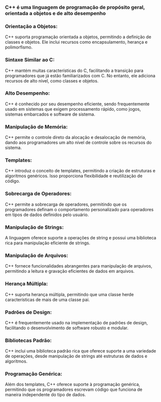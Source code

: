### C++ é uma linguagem de programação de propósito geral, orientada a objetos e de alto desempenho

### Orientação a Objetos:
C++ suporta programação orientada a objetos, permitindo a definição de classes e objetos. Ele inclui recursos como encapsulamento, herança e polimorfismo.

### Sintaxe Similar ao C:
C++ mantém muitas características do C, facilitando a transição para programadores que já estão familiarizados com C. No entanto, ele adiciona recursos de alto nível, como classes e objetos.

### Alto Desempenho:
C++ é conhecido por seu desempenho eficiente, sendo frequentemente usado em sistemas que exigem processamento rápido, como jogos, sistemas embarcados e software de sistema.

### Manipulação de Memória:
C++ permite o controle direto da alocação e desalocação de memória, dando aos programadores um alto nível de controle sobre os recursos do sistema.

### Templates:
C++ introduz o conceito de templates, permitindo a criação de estruturas e algoritmos genéricos. Isso proporciona flexibilidade e reutilização de código.

### Sobrecarga de Operadores:
C++ permite a sobrecarga de operadores, permitindo que os programadores definam o comportamento personalizado para operadores em tipos de dados definidos pelo usuário.

### Manipulação de Strings:
A linguagem oferece suporte a operações de string e possui uma biblioteca rica para manipulação eficiente de strings.

### Manipulação de Arquivos:
C++ fornece funcionalidades abrangentes para manipulação de arquivos, permitindo a leitura e gravação eficientes de dados em arquivos.

### Herança Múltipla:
C++ suporta herança múltipla, permitindo que uma classe herde características de mais de uma classe pai.

### Padrões de Design:
C++ é frequentemente usado na implementação de padrões de design, facilitando o desenvolvimento de software robusto e modular.

### Bibliotecas Padrão:
C++ inclui uma biblioteca padrão rica que oferece suporte a uma variedade de operações, desde manipulação de strings até estruturas de dados e algoritmos.

### Programação Genérica:
Além dos templates, C++ oferece suporte à programação genérica, permitindo que os programadores escrevam código que funciona de maneira independente do tipo de dados.
